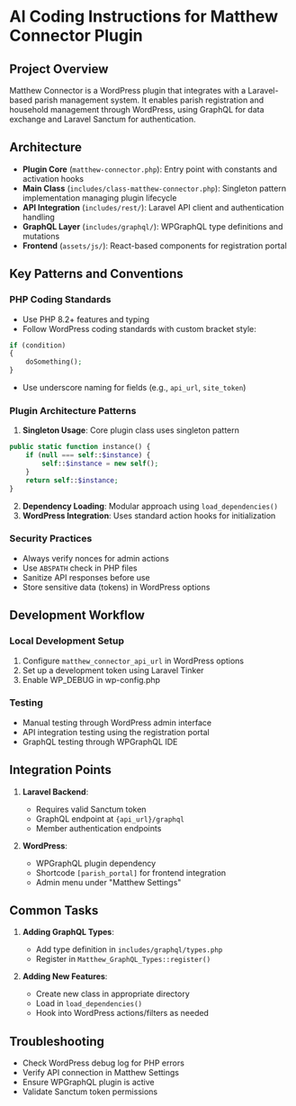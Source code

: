 # AI Coding Instructions for Matthew Connector Plugin

## Project Overview
Matthew Connector is a WordPress plugin that integrates with a Laravel-based parish management system. It enables parish registration and household management through WordPress, using GraphQL for data exchange and Laravel Sanctum for authentication.

## Architecture
- **Plugin Core** (`matthew-connector.php`): Entry point with constants and activation hooks
- **Main Class** (`includes/class-matthew-connector.php`): Singleton pattern implementation managing plugin lifecycle
- **API Integration** (`includes/rest/`): Laravel API client and authentication handling
- **GraphQL Layer** (`includes/graphql/`): WPGraphQL type definitions and mutations
- **Frontend** (`assets/js/`): React-based components for registration portal

## Key Patterns and Conventions

### PHP Coding Standards
- Use PHP 8.2+ features and typing
- Follow WordPress coding standards with custom bracket style:
```php
if (condition)
{
    doSomething();
}
```
- Use underscore naming for fields (e.g., `api_url`, `site_token`)

### Plugin Architecture Patterns
1. **Singleton Usage**: Core plugin class uses singleton pattern
```php
public static function instance() {
    if (null === self::$instance) {
        self::$instance = new self();
    }
    return self::$instance;
}
```

2. **Dependency Loading**: Modular approach using `load_dependencies()`
3. **WordPress Integration**: Uses standard action hooks for initialization

### Security Practices
- Always verify nonces for admin actions
- Use `ABSPATH` check in PHP files
- Sanitize API responses before use
- Store sensitive data (tokens) in WordPress options

## Development Workflow

### Local Development Setup
1. Configure `matthew_connector_api_url` in WordPress options
2. Set up a development token using Laravel Tinker
3. Enable WP_DEBUG in wp-config.php

### Testing
- Manual testing through WordPress admin interface
- API integration testing using the registration portal
- GraphQL testing through WPGraphQL IDE

## Integration Points
1. **Laravel Backend**:
   - Requires valid Sanctum token
   - GraphQL endpoint at `{api_url}/graphql`
   - Member authentication endpoints

2. **WordPress**:
   - WPGraphQL plugin dependency
   - Shortcode `[parish_portal]` for frontend integration
   - Admin menu under "Matthew Settings"

## Common Tasks
1. **Adding GraphQL Types**:
   - Add type definition in `includes/graphql/types.php`
   - Register in `Matthew_GraphQL_Types::register()`

2. **Adding New Features**:
   - Create new class in appropriate directory
   - Load in `load_dependencies()`
   - Hook into WordPress actions/filters as needed

## Troubleshooting
- Check WordPress debug log for PHP errors
- Verify API connection in Matthew Settings
- Ensure WPGraphQL plugin is active
- Validate Sanctum token permissions
